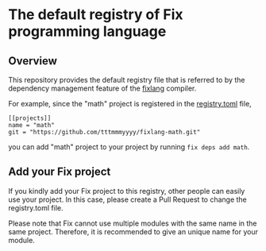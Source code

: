 # The default registry of Fix programming language

## Overview

This repository provides the default registry file that is referred to by the dependency management feature of the [fixlang](https://github.com/tttmmmyyyy/fixlang) compiler.

For example, since the "math" project is registered in the [registry.toml](registry.toml) file,

```
[[projects]]
name = "math"
git = "https://github.com/tttmmmyyyy/fixlang-math.git"
```

you can add "math" project to your project by running `fix deps add math`.

## Add your Fix project

If you kindly add your Fix project to this registry, other people can easily use your project.
In this case, please create a Pull Request to change the registry.toml file.

Please note that Fix cannot use multiple modules with the same name in the same project.
Therefore, it is recommended to give an unique name for your module.